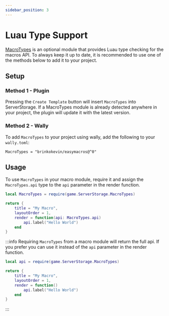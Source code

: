 ```yaml
---
sidebar_position: 3
---
```


# Luau Type Support

[MacroTypes](https://github.com/brinkokevin/EasyMacros/blob/main/MacroTypes.lua) is an optional module that provides Luau type checking for the macros API. To always keep it up to date, it is recommended to use one of the methods below to add it to your project.

## Setup

### Method 1 - Plugin

Pressing the `Create Template` button will insert `MacroTypes` into ServerStorage. If a MacroTypes module is already detected anywhere in your project, the plugin will update it with the latest version.

### Method 2 - Wally

To add `MacroTypes` to your project using wally, add the following to your `wally.toml`:

`MacroTypes = "brinkokevin/easymacros@^0"`

## Usage

To use `MacroTypes` in your macro module, require it and assign the `MacroTypes.api` type to the `api` parameter in the render function.

```lua
local MacroTypes = require(game.ServerStorage.MacroTypes)

return {
    title = "My Macro",
    layoutOrder = 1,
    render = function(api: MacroTypes.api)
        api.label("Hello World")
    end
}
```

:::info
Requiring `MacroTypes` from a macro module will return the full api. If you prefer you can use it instead of the `api` parameter in the render function.

```lua
local api = require(game.ServerStorage.MacroTypes)

return {
    title = "My Macro",
    layoutOrder = 1,
    render = function()
        api.label("Hello World")
    end
}
```

:::

